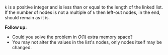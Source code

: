 `k` is a positive integer and is less than or equal to the length of the linked list. If the number of nodes is not a multiple of `k` then left-out nodes, in the end, should remain as it is.

**Follow up:**

- Could you solve the problem in $O(1)$ extra memory space?
- You may not alter the values in the list's nodes, only nodes itself may be changed.